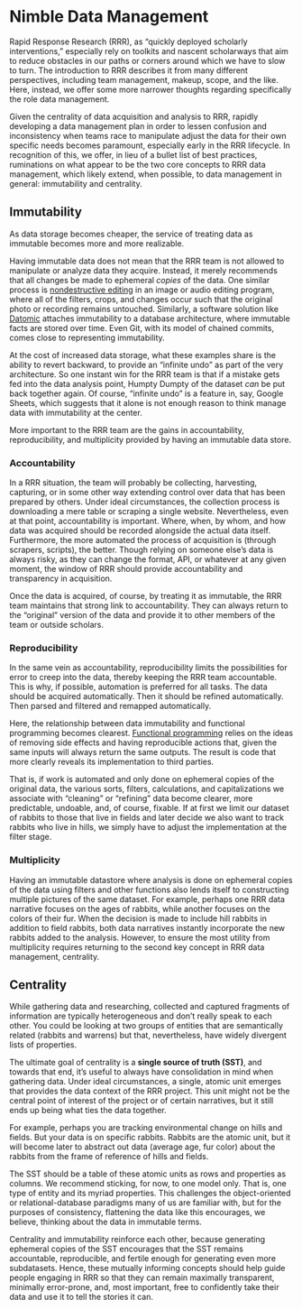 # Nimble Data Management

Rapid Response Research (RRR), as “quickly deployed scholarly interventions,”
especially rely on toolkits and nascent scholarways that aim to reduce
obstacles in our paths or corners around which we have to slow to turn. The
introduction to RRR describes it from many different perspectives, including
team management, makeup, scope, and the like. Here, instead, we offer some
more narrower thoughts regarding specifically the role data management.

Given the centrality of data acquisition and analysis to RRR, rapidly
developing a data management plan in order to lessen confusion and
inconsistency when teams race to manipulate adjust the data for their own
specific needs becomes paramount, especially early in the RRR lifecycle. In
recognition of this, we offer, in lieu of a bullet list of best practices,
ruminations on what appear to be the two core concepts to RRR data management,
which likely extend, when possible, to data management in general:
immutability and centrality.

## Immutability

As data storage becomes cheaper, the service of treating data as immutable
becomes more and more realizable.

Having immutable data does not mean that the RRR team is not allowed to
manipulate or analyze data they acquire. Instead, it merely recommends that
all changes be made to ephemeral *copies* of the data. One similar process is
[nondestructive
editing](https://helpx.adobe.com/photoshop/using/nondestructive-editing.html)
in an image or audio editing program, where all of the filters, crops, and
changes occur such that the original photo or recording remains untouched.
Similarly, a software solution like
[Datomic](https://docs.datomic.com/on-prem/architecture.html) attaches
immutability to a database architecture, where immutable facts are stored over
time. Even Git, with its model of chained commits, comes close to representing
immutability.

At the cost of increased data storage, what these examples share is the
ability to revert backward, to provide an “infinite undo” as part of the very
architecture. So one instant win for the RRR team is that if a mistake gets
fed into the data analysis point, Humpty Dumpty of the dataset *can* be put
back together again.  Of course, “infinite undo” is a feature in, say, Google
Sheets, which suggests that it alone is not enough reason to think manage data
with immutability at the center.

More important to the RRR team are the gains in accountability,
reproducibility, and multiplicity provided by having an immutable data store.

### Accountability

In a RRR situation, the team will probably be collecting, harvesting,
capturing, or in some other way extending control over data that has been
prepared by others. Under ideal circumstances, the collection process is
downloading a mere table or scraping a single website. Nevertheless, even at
that point, accountability is important. Where, when, by whom, and how data was
acquired should be recorded alongside the actual data itself. Furthermore, the
more automated the process of acquisition is (through scrapers, scripts), the
better. Though relying on someone else’s data is always risky, as they can
change the format, API, or whatever at any given moment, the window of RRR
should provide accountability and transparency in acquisition.

Once the data is acquired, of course, by treating it as immutable, the RRR
team maintains that strong link to accountability. They can always return to
the “original” version of the data and provide it to other members of the team
or outside scholars.

### Reproducibility

In the same vein as accountability, reproducibility limits the possibilities
for error to creep into the data, thereby keeping the RRR team accountable.
This is why, if possible, automation is preferred for all tasks. The data
should be acquired automatically. Then it should be refined automatically.
Then parsed and filtered and remapped automatically. 

Here, the relationship between data immutability and functional programming
becomes clearest. [Functional
programming](https://medium.freecodecamp.org/write-safer-and-cleaner-code-by-leveraging-the-power-of-immutability-7862df04b7b6)
relies on the ideas of removing side effects and having reproducible actions
that, given the same inputs will always return the same outputs. The result is
code that more clearly reveals its implementation to third parties. 

That is, if work is automated and only done on ephemeral copies of the
original data, the various sorts, filters, calculations, and capitalizations
we associate with “cleaning” or “refining” data become clearer, more
predictable, undoable, and, of course, fixable. If at first we limit our
dataset of rabbits to those that live in fields and later decide we also want
to track rabbits who live in hills, we simply have to adjust the
implementation at the filter stage.

### Multiplicity

Having an immutable datastore where analysis is done on ephemeral copies of
the data using filters and other functions also lends itself to constructing
multiple pictures of the same dataset. For example, perhaps one RRR data
narrative focuses on the ages of rabbits, while another focuses on the colors
of their fur. When the decision is made to include hill rabbits in addition to
field rabbits, both data narratives instantly incorporate the new rabbits
added to the analysis. However, to ensure the most utility from multiplicity
requires returning to the second key concept in RRR data management,
centrality.

## Centrality

While gathering data and researching, collected and captured fragments of
information are typically heterogeneous and don’t really speak to each other.
You could be looking at two groups of entities that are semantically related
(rabbits and warrens) but that, nevertheless, have widely divergent lists of
properties.

The ultimate goal of centrality is a **single source of truth (SST)**, and
towards that end, it’s useful to always have consolidation in mind when
gathering data. Under ideal circumstances, a single, atomic unit emerges that
provides the data context of the RRR project. This unit might not be the
central point of interest of the project or of certain narratives, but it
still ends up being what ties the data together.

For example, perhaps you are tracking environmental change on hills and
fields. But your data is on specific rabbits. Rabbits are the atomic unit, but
it will become later to abstract out data (average age, fur color) about the
rabbits from the frame of reference of hills and fields.

The SST should be a table of these atomic units as rows and properties as
columns. We recommend sticking, for now, to one model only. That is, one type
of entity and its myriad properties. This challenges the object-oriented or
relational-database paradigms many of us are familiar with, but for the
purposes of consistency, flattening the data like this encourages, we believe,
thinking about the data in immutable terms.

Centrality and immutability reinforce each other, because generating ephemeral
copies of the SST encourages that the SST remains accountable, reproducible,
and fertile enough for generating even more subdatasets. Hence, these mutually
informing concepts should help guide people engaging in RRR so that they can
remain maximally transparent, minimally error-prone, and, most important, free
to confidently take their data and use it to tell the stories it can.
